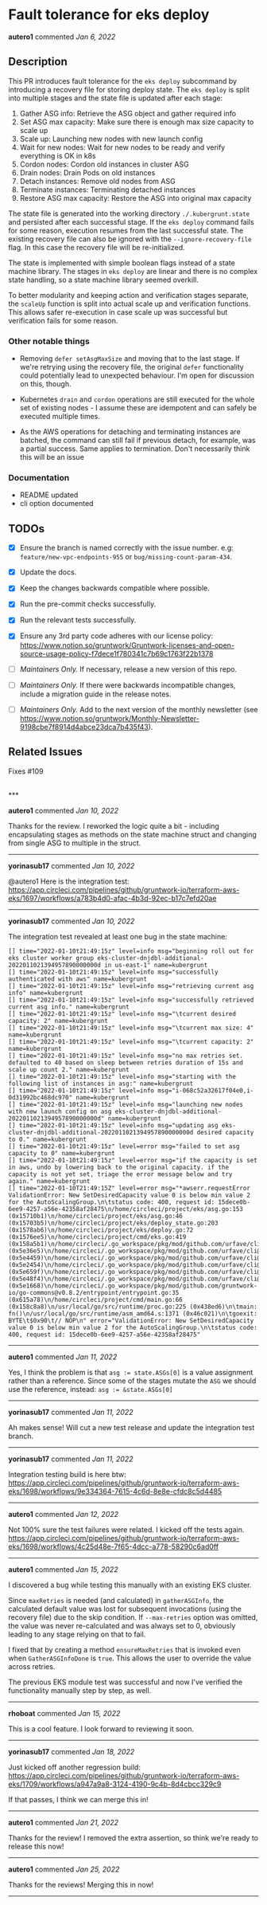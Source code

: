 # Fault tolerance for eks deploy

**autero1** commented *Jan 6, 2022*

<!--
  Have any questions? Check out the contributing docs at https://docs.gruntwork.io/guides/contributing/, or
  ask in this Pull Request and a Gruntwork core maintainer will be happy to help :)
  Note: Remember to add '[WIP]' to the beginning of the title if this PR is still a work-in-progress.
-->

## Description

This PR introduces fault tolerance for the `eks deploy` subcommand by introducing a recovery file for storing deploy state.
The `eks deploy` is split into multiple stages and the state file is updated after each stage:

1. Gather ASG info: Retrieve the ASG object and gather required info
2. Set ASG max capacity: Make sure there is enough max size capacity to scale up
3. Scale up: Launching new nodes with new launch config
4. Wait for new nodes: Wait for new nodes to be ready and verify everything is OK in k8s
5. Cordon nodes: Cordon old instances in cluster ASG
6. Drain nodes: Drain Pods on old instances
7. Detach instances: Remove old nodes from ASG
8. Terminate instances: Terminating detached instances
9. Restore ASG max capacity: Restore the ASG into original max capacity

The state file is generated into the working directory `./.kubergrunt.state` and persisted after each successful stage. If the `eks deploy` command fails for some reason, execution resumes from the last successful state. The existing recovery file can also be ignored with the `--ignore-recovery-file` flag. In this case the recovery file will be re-initialized.

The state is implemented with simple boolean flags instead of a state machine library. The stages in `eks deploy` are linear and there is no complex state handling, so a state machine library seemed overkill.

To better modularity and keeping action and verification stages separate, the `scaleUp` function is split into actual scale up and verification functions. This allows safer re-execution in case scale up was successful but verification fails for some reason.

### Other notable things

- Removing `defer setAsgMaxSize` and moving that to the last stage. If we're retrying using the recovery file, the original `defer` functionality could potentially lead to unexpected behaviour. I'm open for discussion on this, though.

- Kubernetes `drain` and `cordon` operations are still executed for the whole set of existing nodes - I assume these are idempotent and can safely be executed multiple times.

- As the AWS operations for detaching and terminating instances are batched, the command can still fail if previous detach, for example, was a partial success. Same applies to termination. Don't necessarily think this will be an issue


### Documentation

- README updated
- cli option documented

## TODOs

- [x] Ensure the branch is named correctly with the issue number. e.g: `feature/new-vpc-endpoints-955` or `bug/missing-count-param-434`.
- [x] Update the docs.
- [x] Keep the changes backwards compatible where possible.
- [x] Run the pre-commit checks successfully.
- [x] Run the relevant tests successfully.
- [x] Ensure any 3rd party code adheres with our license policy: https://www.notion.so/gruntwork/Gruntwork-licenses-and-open-source-usage-policy-f7dece1f780341c7b69c1763f22b1378
- [ ] _Maintainers Only._ If necessary, release a new version of this repo.
- [ ] _Maintainers Only._ If there were backwards incompatible changes, include a migration guide in the release notes.
- [ ] _Maintainers Only._ Add to the next version of the monthly newsletter (see https://www.notion.so/gruntwork/Monthly-Newsletter-9198cbe7f8914d4abce23dca7b435f43).


## Related Issues

Fixes #109 

<br />
***


**autero1** commented *Jan 10, 2022*

Thanks for the review. I reworked the logic quite a bit - including encapsulating stages as methods on the state machine struct and changing from single ASG to multiple in the struct.  
***

**yorinasub17** commented *Jan 10, 2022*

@autero1 Here is the integration test: https://app.circleci.com/pipelines/github/gruntwork-io/terraform-aws-eks/1697/workflows/a783b4d0-afac-4b3d-92ec-b17c7efd20ae
***

**yorinasub17** commented *Jan 10, 2022*

The integration test revealed at least one bug in the state machine:

```
[] time="2022-01-10t21:49:15z" level=info msg="beginning roll out for eks cluster worker group eks-cluster-dnjdbl-additional-2022011021394957890000000d in us-east-1" name=kubergrunt
[] time="2022-01-10t21:49:15z" level=info msg="successfully authenticated with aws" name=kubergrunt
[] time="2022-01-10t21:49:15z" level=info msg="retrieving current asg info" name=kubergrunt
[] time="2022-01-10t21:49:15z" level=info msg="successfully retrieved current asg info." name=kubergrunt
[] time="2022-01-10t21:49:15z" level=info msg="\tcurrent desired capacity: 2" name=kubergrunt
[] time="2022-01-10t21:49:15z" level=info msg="\tcurrent max size: 4" name=kubergrunt
[] time="2022-01-10t21:49:15z" level=info msg="\tcurrent capacity: 2" name=kubergrunt
[] time="2022-01-10t21:49:15z" level=info msg="no max retries set. defaulted to 40 based on sleep between retries duration of 15s and scale up count 2." name=kubergrunt
[] time="2022-01-10t21:49:15z" level=info msg="starting with the following list of instances in asg:" name=kubergrunt
[] time="2022-01-10t21:49:15z" level=info msg="i-068c52a32617f04e0,i-0d31992bc468dc970" name=kubergrunt
[] time="2022-01-10t21:49:15z" level=info msg="launching new nodes with new launch config on asg eks-cluster-dnjdbl-additional-2022011021394957890000000d" name=kubergrunt
[] time="2022-01-10t21:49:15z" level=info msg="updating asg eks-cluster-dnjdbl-additional-2022011021394957890000000d desired capacity to 0." name=kubergrunt
[] time="2022-01-10t21:49:15z" level=error msg="failed to set asg capacity to 0" name=kubergrunt
[] time="2022-01-10t21:49:15z" level=error msg="if the capacity is set in aws, undo by lowering back to the original capacity. if the capacity is not yet set, triage the error message below and try again." name=kubergrunt
[] time="2022-01-10T21:49:15Z" level=error msg="*awserr.requestError ValidationError: New SetDesiredCapacity value 0 is below min value 2 for the AutoScalingGroup.\n\tstatus code: 400, request id: 15dece0b-6ee9-4257-a56e-42358af28475\n/home/circleci/project/eks/asg.go:153 (0x15710b1)\n/home/circleci/project/eks/asg.go:46 (0x15703b5)\n/home/circleci/project/eks/deploy_state.go:203 (0x1578ab6)\n/home/circleci/project/eks/deploy.go:72 (0x1576ee5)\n/home/circleci/project/cmd/eks.go:419 (0x158a5b1)\n/home/circleci/.go_workspace/pkg/mod/github.com/urfave/cli@v1.22.4/app.go:526 (0x5e36e5)\n/home/circleci/.go_workspace/pkg/mod/github.com/urfave/cli@v1.22.4/command.go:174 (0x5e4459)\n/home/circleci/.go_workspace/pkg/mod/github.com/urfave/cli@v1.22.4/app.go:407 (0x5e2454)\n/home/circleci/.go_workspace/pkg/mod/github.com/urfave/cli@v1.22.4/command.go:373 (0x5e659f)\n/home/circleci/.go_workspace/pkg/mod/github.com/urfave/cli@v1.22.4/command.go:102 (0x5e48f4)\n/home/circleci/.go_workspace/pkg/mod/github.com/urfave/cli@v1.22.4/app.go:279 (0x5e1668)\n/home/circleci/.go_workspace/pkg/mod/github.com/gruntwork-io/go-commons@v0.8.2/entrypoint/entrypoint.go:35 (0x615a78)\n/home/circleci/project/cmd/main.go:66 (0x158c8a8)\n/usr/local/go/src/runtime/proc.go:225 (0x438ed6)\n\tmain: fn()\n/usr/local/go/src/runtime/asm_amd64.s:1371 (0x46c021)\n\tgoexit: BYTE\t$0x90\t// NOP\n" error="ValidationError: New SetDesiredCapacity value 0 is below min value 2 for the AutoScalingGroup.\n\tstatus code: 400, request id: 15dece0b-6ee9-4257-a56e-42358af28475"
 ```
***

**autero1** commented *Jan 11, 2022*

Yes, I think the problem is that `asg := state.ASGs[0]` is a value assignment rather than a reference. Since some of the stages mutate the `ASG` we should use the reference, instead:  `asg := &state.ASGs[0]`
***

**yorinasub17** commented *Jan 11, 2022*

Ah makes sense! Will cut a new test release and update the integration test branch.
***

**yorinasub17** commented *Jan 11, 2022*

Integration testing build is here btw: https://app.circleci.com/pipelines/github/gruntwork-io/terraform-aws-eks/1698/workflows/9e334364-7615-4c6d-8e8e-cfdc8c5d4485
***

**autero1** commented *Jan 12, 2022*

Not 100% sure the test failures were related. I kicked off the tests again.
https://app.circleci.com/pipelines/github/gruntwork-io/terraform-aws-eks/1698/workflows/4c25d48e-7f65-4dcc-a778-58290c6ad0ff
***

**autero1** commented *Jan 15, 2022*

I discovered a bug while testing this manually with an existing EKS cluster. 

Since `maxRetries` is needed (and calculated) in `gatherASGInfo`, the calculated default value was lost for subsequent invocations (using the recovery file) due to the skip condition. If `--max-retries` option was omitted, the value was never re-calculated and was always set to 0, obviously leading to any stage relying on that to fail.

I fixed that by creating a method `ensureMaxRetries` that is invoked even when `GatherASGInfoDone` is `true`. This allows the user to override the value across retries.

The previous EKS module test was successful and now I've verified the functionality manually step by step, as well.
***

**rhoboat** commented *Jan 15, 2022*

This is a cool feature. I look forward to reviewing it soon.
***

**yorinasub17** commented *Jan 18, 2022*

Just kicked off another regression build: https://app.circleci.com/pipelines/github/gruntwork-io/terraform-aws-eks/1709/workflows/a947a9a8-3124-4190-9c4b-8d4cbcc329c9

If that passes, I think we can merge this in!
***

**autero1** commented *Jan 21, 2022*

Thanks for the review! I removed the extra assertion, so think we're ready to release this now!
***

**autero1** commented *Jan 25, 2022*

Thanks for the reviews! Merging this in now!
***

